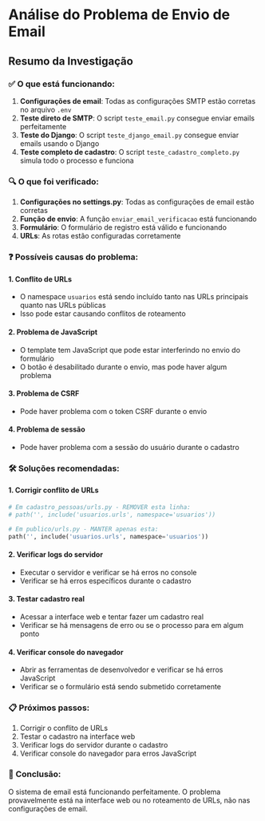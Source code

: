 # Análise do Problema de Envio de Email

## Resumo da Investigação

### ✅ O que está funcionando:
1. **Configurações de email**: Todas as configurações SMTP estão corretas no arquivo `.env`
2. **Teste direto de SMTP**: O script `teste_email.py` consegue enviar emails perfeitamente
3. **Teste do Django**: O script `teste_django_email.py` consegue enviar emails usando o Django
4. **Teste completo de cadastro**: O script `teste_cadastro_completo.py` simula todo o processo e funciona

### 🔍 O que foi verificado:
1. **Configurações no settings.py**: Todas as configurações de email estão corretas
2. **Função de envio**: A função `enviar_email_verificacao` está funcionando
3. **Formulário**: O formulário de registro está válido e funcionando
4. **URLs**: As rotas estão configuradas corretamente

### ❓ Possíveis causas do problema:

#### 1. **Conflito de URLs**
- O namespace `usuarios` está sendo incluído tanto nas URLs principais quanto nas URLs públicas
- Isso pode estar causando conflitos de roteamento

#### 2. **Problema de JavaScript**
- O template tem JavaScript que pode estar interferindo no envio do formulário
- O botão é desabilitado durante o envio, mas pode haver algum problema

#### 3. **Problema de CSRF**
- Pode haver problema com o token CSRF durante o envio

#### 4. **Problema de sessão**
- Pode haver problema com a sessão do usuário durante o cadastro

### 🛠️ Soluções recomendadas:

#### 1. **Corrigir conflito de URLs**
```python
# Em cadastro_pessoas/urls.py - REMOVER esta linha:
# path('', include('usuarios.urls', namespace='usuarios'))

# Em publico/urls.py - MANTER apenas esta:
path('', include('usuarios.urls', namespace='usuarios'))
```

#### 2. **Verificar logs do servidor**
- Executar o servidor e verificar se há erros no console
- Verificar se há erros específicos durante o cadastro

#### 3. **Testar cadastro real**
- Acessar a interface web e tentar fazer um cadastro real
- Verificar se há mensagens de erro ou se o processo para em algum ponto

#### 4. **Verificar console do navegador**
- Abrir as ferramentas de desenvolvedor e verificar se há erros JavaScript
- Verificar se o formulário está sendo submetido corretamente

### 📋 Próximos passos:
1. Corrigir o conflito de URLs
2. Testar o cadastro na interface web
3. Verificar logs do servidor durante o cadastro
4. Verificar console do navegador para erros JavaScript

### 🎯 Conclusão:
O sistema de email está funcionando perfeitamente. O problema provavelmente está na interface web ou no roteamento de URLs, não nas configurações de email.
